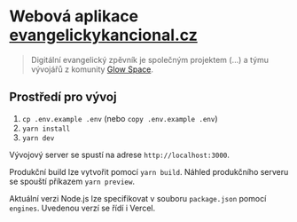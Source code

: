 # Webová aplikace [evangelickykancional.cz](https://www.evangelickykancional.cz/)

> Digitální evangelický zpěvník je společným projektem (...) a týmu vývojářů z komunity [Glow Space](https://glowspace.cz/).

## Prostředí pro vývoj

1. `cp .env.example .env` (nebo `copy .env.example .env`)
2. `yarn install`
3. `yarn dev`

Vývojový server se spustí na adrese `http://localhost:3000`.

Produkční build lze vytvořit pomocí `yarn build`. Náhled produkčního serveru se spouští příkazem `yarn preview`.

Aktuální verzi Node.js lze specifikovat v souboru `package.json` pomocí `engines`. Uvedenou verzí se řídí i Vercel.

